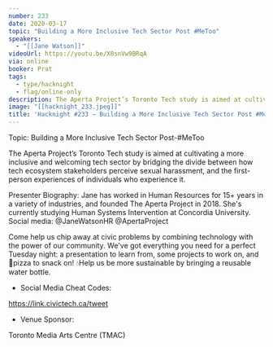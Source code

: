 ```yaml
---
number: 233
date: 2020-03-17
topic: "Building a More Inclusive Tech Sector Post #MeToo"
speakers:
  - "[[Jane Watson]]"
videoUrl: https://youtu.be/X0snVw9BRqA
via: online
booker: Prat
tags:
  - type/hacknight
  - flag/online-only
description: The Aperta Project’s Toronto Tech study is aimed at cultivating a more inclusive and welcoming tech sector by bridging the divide between how tech ecosystem stakeholders perceive sexual harassment, and the first-person experiences of individuals who experience it.
image: "[[hacknight_233.jpeg]]"
title: 'Hacknight #233 – Building a More Inclusive Tech Sector Post #MeToo'
---
```


Topic: Building a More Inclusive Tech Sector Post-#MeToo

The Aperta Project’s Toronto Tech study is aimed at cultivating a more inclusive and welcoming tech sector by bridging the divide between how tech ecosystem stakeholders perceive sexual harassment, and the first-person experiences of individuals who experience it.

Presenter Biography: Jane has worked in Human Resources for 15+ years in a variety of industries, and founded The Aperta Project in 2018. She's currently studying Human Systems Intervention at Concordia University.
Social media: @JaneWatsonHR @ApertaProject

Come help us chip away at civic problems by combining technology with the power of our community. We've got everything you need for a perfect Tuesday night: a presentation to learn from, some projects to work on, and 🍕pizza to snack on! 💧Help us be more sustainable by bringing a reusable water bottle.

+ Social Media Cheat Codes:


https://link.civictech.ca/tweet

+ Venue Sponsor:

Toronto Media Arts Centre (TMAC)
